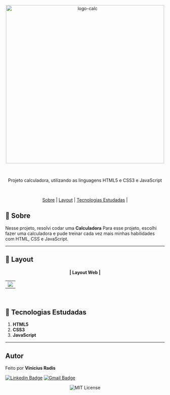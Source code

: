 <p align="center"> <img src="https://www.galaxcms.com.br/up_crud_comum/4027/inadimplencia-corpo-20200129115926.png" alt="logo-calc" width="500"> </p>



<br>
     

<p align="center">Projeto calculadora, utilizando as linguagens HTML5 e CSS3 e JavaScript </p>
<br>

<p align="center">
  <a href="#small_blue_diamond-sobre">Sobre</a> |
  <a href="#small_blue_diamond-layout">Layout</a> |
  <a href="#small_blue_diamond-tecnologias-estudadas">Tecnologias Estudadas</a> |  
  </p>

  
## 	:small_blue_diamond: **Sobre**

Nesse projeto, resolvi codar uma   **Calculadora**
Para esse projeto, escolhi fazer uma calculadora e pude treinar cada vez mais minhas habilidades com HTML, CSS e JavaScript. 


---

## :small_blue_diamond: **Layout**


 #### <p align="center">| Layout Web |</p>

<table align="center">
   <tr>
    <td valign="top"><img src="https://media.giphy.com/media/tLxZojPYO4nRrJbrJn/giphy.gif"
                   
 </td>
    
   </tr>
 </table>
 <br>
 
 



## :small_blue_diamond: **Tecnologias Estudadas**

1. **HTML5**
2. **CSS3**
3. **JavaScript**
   
---

## **Autor**

  
 Feito por <b>Vinicius Radis</b></a>  <a href="https://github.com/Viniradis"> </a>


[![Linkedin Badge](https://img.shields.io/badge/-LinkedIn-blue?style=flat-square&logo=Linkedin&logoColor=white&link=https://www.linkedin.com/in/vinicius-radis/)](https://www.linkedin.com/in/vin%C3%ADcius-radis/)
[![Gmail Badge](https://img.shields.io/badge/-viniradis@gmail.com-D14836?style=flat-square&logo=Gmail&logoColor=white&link=mailto:viniradis@gmail.com)](mailto:viniradis@gmail.com)<br>


<p align="center"> <img alt="MIT License" src="https://img.shields.io/badge/license-MIT-green"> </p>
